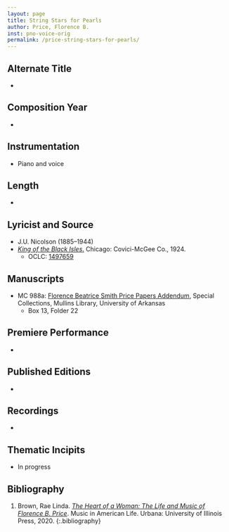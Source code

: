 ```yaml
---
layout: page
title: String Stars for Pearls
author: Price, Florence B.
inst: pno-voice-orig
permalink: /price-string-stars-for-pearls/
---
```


## Alternate Title
- 

## Composition Year
- 

## Instrumentation
- Piano and voice

## Length
- 

## Lyricist and Source
- J.U. Nicolson (1885&ndash;1944)
- [*King of the Black Isles*.](https://books.google.com/books?id=1Gfm2tkWlkEC) Chicago: Covici-McGee Co., 1924.
    * OCLC: <a href="https://search.worldcat.org/title/1497659" target="_blank">1497659</a>

## Manuscripts
- MC 988a: <a href="https://uark.as.atlas-sys.com/repositories/2/resources/1522" target="_blank">Florence Beatrice Smith Price Papers Addendum</a>, Special Collections, Mullins Library, University of Arkansas
    * Box 13, Folder 22

## Premiere Performance
- 

## Published Editions
- 

## Recordings
- 

## Thematic Incipits
- In progress

## Bibliography
1. Brown, Rae Linda. <a href="https://www.worldcat.org/title/1122800180" target="_blank">*The Heart of a Woman: The Life and Music of Florence B. Price*</a>. Music in American Life. Urbana: University of Illinois Press, 2020.
{:.bibliography}
